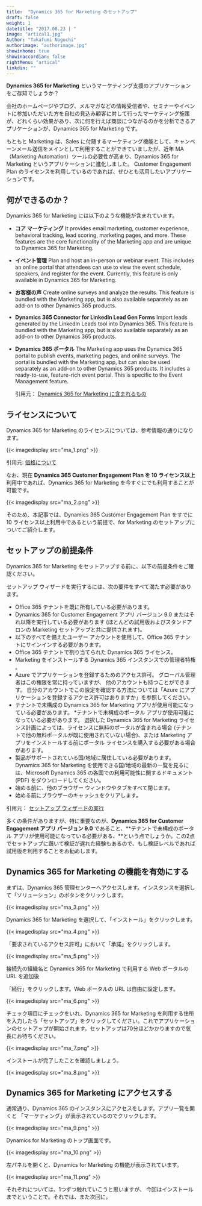 ```yaml
---
title:  "Dynamics 365 for Marketing のセットアップ"
draft: false
weight: 1
datetitle: "2017.08.23 | "
image: "artical1.jpg"
Author: "Takafumi Noguchi"
authorimage: "authorimage.jpg"
showinhome: true
showinaccordian: false
rightMenu: "artical"
linkdin: ""
---
```

<!-- Intro  -->
**Dynamics 365 for Marketing** というマーケティング支援のアプリケーションをご存知でしょうか？

会社のホームページやブログ、メルマガなどの情報受信者や、セミナーやイベントに参加いただいた方を自社の見込み顧客に対して行ったマーケティング施策が、どれくらい効果があり、次に何を行えば商談につながるのかを分析できるアプリケーションが、Dynamics 365 for Marketing です。

もともと Marketing は、Sales に付随するマーケティング機能として、キャンペーンメール送信をメインとして利用することができていましたが、近年 MA（Marketing Automation）ツールの必要性が高まり、Dynamics 365 for Marketing というアプリケーションに進化しました。 Customer Engagement Plan のライセンスを利用しているのであれば、ぜひとも活用したいアプリケーションです。


## 何ができるのか？
Dynamics 365 for Marketing には以下のような機能が含まれています。

<!-- Quate Box -->
* **コア マーケティング**
It provides email marketing, customer experience, behavioral tracking, lead scoring, marketing pages, and more. These features are the core functionality of the Marketing app and are unique to Dynamics 365 for Marketing.

* **イベント管理**
Plan and host an in-person or webinar event. This includes an online portal that attendees can use to view the event schedule, speakers, and register for the event. Currently, this feature is only available in Dynamics 365 for Marketing.

* **お客様の声**
Create online surveys and analyze the results. This feature is bundled with the Marketing app, but is also available separately as an add-on to other Dynamics 365 products.

* **Dynamics 365 Connector for LinkedIn Lead Gen Forms**
Import leads generated by the LinkedIn Leads tool into Dynamics 365. This feature is bundled with the Marketing app, but is also available separately as an add-on to other Dynamics 365 products.

* **Dynamics 365 ポータル**
The Marketing app uses the Dynamics 365 portal to publish events, marketing pages, and online surveys. The portal is bundled with the Marketing app, but can also be used separately as an add-on to other Dynamics 365 products. It includes a ready-to-use, feature-rich event portal. This is specific to the Event Management feature.


  引用元： [Dynamics 365 for Marketing に含まれるもの](https://docs.microsoft.com/ja-jp/dynamics365/marketing/overview)


## ライセンスについて
Dynamics 365 for Marketing のライセンスについては、参考情報の通りになります。

<!-- Image= ma_1.png  -->
{{< imagedisplay src="ma_1.png" >}}

引用元: [価格について](https://dynamics.microsoft.com/ja-jp/marketing/overview/#pricing)

なお、現在 **Dynamics 365 Customer Engagement Plan を 10 ライセンス以上**利用中であれば、Dynamics 365  for Marketing を今すぐにでも利用することが可能です。
<!-- Image= ma_2.png -->
{{< imagedisplay src="ma_2.png" >}}


そのため、本記事では、Dynamics 365 Customer Engagement Plan をすでに 10 ライセンス以上利用中であるという前提で、for Marketing のセットアップについてご紹介します。

## セットアップの前提条件
Dynamics 365 for Marketing をセットアップする前に、以下の前提条件をご確認ください。

セットアップ ウィザードを実行するには、次の要件をすべて満たす必要があります。

<!-- Quate Box -->
* Office 365 テナントを既に所有している必要があります。
* Dynamics 365 for Customer Engagement アプリ バージョン 9.0 またはそれ以降を実行している必要があります (ほとんどの試用版およびスタンドアロンの Marketing セットアップと共に提供されます)。
* 以下のすべてを備えたユーザー アカウントを使用して、Office 365 テナントにサインインする必要があります。
* Office 365 テナントで割り当てられた Dynamics 365 ライセンス。
* Marketing をインストールする Dynamics 365 インスタンスでの管理者特権 。
* Azure でアプリケーションを登録するためのアクセス許可。 グローバル管理者はこの権限を常に持っていますが、 他のアカウントも持つことができます。 自分のアカウントでこの設定を確認する方法については「Azure にアプリケーションを登録するアクセス許可はありますか」を参照してください。
* テナントで未構成の Dynamics 365 for Marketing アプリが使用可能になっている必要があります。
*テナントで未構成のポータル アプリが使用可能になっている必要があります。 選択した Dynamics 365 for Marketing ライセンス計画によっては、ライセンスに無料のポータルが含まれる場合 (テナントで他の無料ポータルが既に使用されていない場合)、または Marketing アプリをインストールする前にポータル ライセンスを購入する必要がある場合があります。 
* 製品がサポートされている国/地域に居住している必要があります。 Dynamics 365 for Marketing を使用できる国/地域の最新の一覧を見るには、Microsoft Dynamics 365 の各国での利用可能性に関するドキュメント (PDF) をダウンロードしてください。
* 始める前に、他のブラウザー ウィンドウやタブをすべて閉じます。
* 始める前にブラウザーのキャッシュをクリアします。

引用元： [セットアップ ウィザードの実行](https://docs.microsoft.com/ja-jp/dynamics365/marketing/purchase-setup)

多くの条件がありますが、特に重要なのが、**Dynamics 365 for Customer Engagement アプリ バージョン 9.0** であること、**テナントで未構成のポータル アプリが使用可能になっている必要がある、**という点でしょうか。この2点でセットアップに躓いて検証が遅れた経験もあるので、もし検証レベルであれば試用版を利用することをお勧めします。


## Dynamics 365 for Marketing の機能を有効にする
まずは、Dynamics 365 管理センターへアクセスします。インスタンスを選択して「ソリューション」のボタンをクリックします。
<!-- Image= ma_3.png -->
{{< imagedisplay src="ma_3.png" >}}


Dynamics 365 for Marketing を選択して、「インストール」をクリックします。
<!-- Image= ma_4.png -->
{{< imagedisplay src="ma_4.png" >}}


「要求されているアクセス許可」において「承諾」をクリックします。
<!-- Image= ma_5.png -->
{{< imagedisplay src="ma_5.png" >}}


接続先の組織名と Dynamics 365 for Marketing で利用する Web ポータルの URL を追加後

「続行」をクリックします。Web ポータルの URL は自由に設定します。
<!-- Image= ma_6.png -->
{{< imagedisplay src="ma_6.png" >}}


チェック項目にチェックをいれ、Dynamics 365 for Marketing を利用する住所を入力したら「セットアップ」をクリックしてください。これでアプリケーションのセットアップが開始されます。セットアップは70分ほどかかりますので気長にお待ちください。
<!-- Image= ma_7.png -->
{{< imagedisplay src="ma_7.png" >}}


インストールが完了したことを確認しましょう。
<!-- Image= ma_8.png -->
{{< imagedisplay src="ma_8.png" >}}


## Dynamics 365 for Marketing にアクセスする
通常通り、Dynamics 365 のインスタンスにアクセスをします。アプリ一覧を開くと
「マーケティング」が表示されているのでクリックします。
<!-- Image= ma_9.png -->
{{< imagedisplay src="ma_9.png" >}}


Dynamics for Marketing のトップ画面です。
<!-- Image= ma_10.png -->
{{< imagedisplay src="ma_10.png" >}}


左パネルを開くと、Dynamics for Marketing の機能が表示されています。

<!-- Image= ma_11.png -->
{{< imagedisplay src="ma_11.png" >}}


それぞれについては、1つずつ触れていこうと思いますが、
今回はインストールまでということで。それでは、また次回に。    
&nbsp;